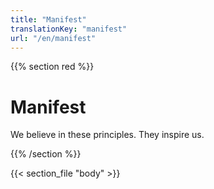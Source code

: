 ```yaml
---
title: "Manifest"
translationKey: "manifest"
url: "/en/manifest"
---
```


{{% section red %}}
# Manifest

We believe in these principles. They inspire us.

{{% /section %}}

{{< section_file "body" >}}